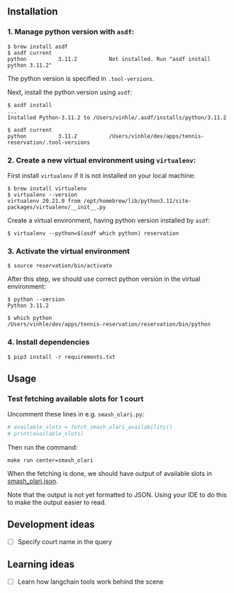 ## Installation
### 1. Manage python version with `asdf`:
```shell
$ brew install asdf
$ asdf current
python          3.11.2          Not installed. Run "asdf install python 3.11.2"
```

The python version is specified in `.tool-versions`.

Next, install the python version using `asdf`:
```shell
$ asdf install
...
Installed Python-3.11.2 to /Users/vinhle/.asdf/installs/python/3.11.2

$ asdf current
python          3.11.2          /Users/vinhle/dev/apps/tennis-reservation/.tool-versions
```

### 2. Create a new virtual environment using `virtualenv`:
First install `virtualenv` if it is not installed on your local machine:
```shell
$ brew install virtualenv
$ virtualenv --version
virtualenv 20.21.0 from /opt/homebrew/lib/python3.11/site-packages/virtualenv/__init__.py
```

Create a virtual environment, having python version installed by `asdf`:
```shell 
$ virtualenv --python=$(asdf which python) reservation
```

### 3. Activate the virtual environment
```shell
$ source reservation/bin/activate
```

After this step, we should use correct python version in the virtual environment:
```shell
$ python --version
Python 3.11.2

$ which python
/Users/vinhle/dev/apps/tennis-reservation/reservation/bin/python
```

### 4. Install dependencies
```shell
$ pip3 install -r requirements.txt
```


## Usage
### Test fetching available slots for 1 court
Uncomment these lines in e.g. `smash_olari.py`:
```python
# available_slots = fetch_smash_olari_availability()
# print(available_slots)
```

Then run the command:
```shell
make run center=smash_olari 
```

When the fetching is done, we should have output of available slots in [smash_olari.json](./example_response/smash_olari.json).

Note that the output is not yet formatted to JSON. Using your IDE to do this to make the output easier to read.

## Development ideas
- [ ] Specify court name in the query

## Learning ideas
- [ ] Learn how langchain tools work behind the scene